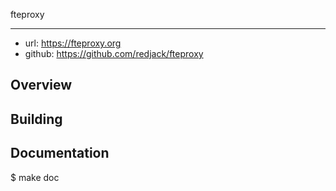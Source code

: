 fteproxy
********

* url: https://fteproxy.org
* github: https://github.com/redjack/fteproxy

Overview
--------

Building
--------

Documentation
-------------

$ make doc